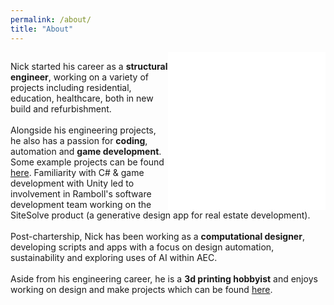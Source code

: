 ```yaml
---
permalink: /about/
title: "About"
---
```

<style>
.content-container {
  overflow: hidden; /* Ensures the container wraps around floated elements */
}

.iframe-wrapper {
  float: right; /* Aligns the iframe wrapper to the right */
  width: 50%; /* Takes up half of the parent width */
  padding-top: 50%; /* This makes the height equal to the width, making it square */
  position: relative; /* Establishes a positioning context for the absolute positioned iframe */
  border: none;
}

.content-iframe {
  position: absolute;
  top: 0;
  left: 0;
  width: 100%;
  height: 100%;
  border: none;
}

@media (max-width: 600px) { /* Adjust breakpoint as needed */
  .iframe-wrapper {
    float: none; /* Removes float for narrow screens */
    width: 100%; /* Takes full width on narrow screens */
    padding-top: 100%; /* Adjust padding-top to maintain square aspect ratio */
  }
}
</style>
<div class="content-container">
  <div class="iframe-wrapper">
    <iframe src="/assets/three/VoxelFrame/RCFrame.html" class="content-iframe"></iframe>
  </div>
  <p>
Nick started his career as a <strong>structural engineer</strong>, working on a variety of projects including residential, education, healthcare, both in new build and refurbishment.<br>
<br>
Alongside his engineering projects, he also has a passion for <strong>coding</strong>, automation and <strong>game development</strong>. Some example projects can be found <a href="/projects/">here</a>. Familiarity with C# & game development with Unity led to involvement in Ramboll's software development team working on the SiteSolve product (a generative design app for real estate development).<br>
<br>
Post-chartership, Nick has been working as a <strong>computational designer</strong>, developing scripts and apps with a focus on design automation, sustainability and exploring uses of AI within AEC.<br>
<br>
Aside from his engineering career, he is a <strong>3d printing hobbyist</strong> and enjoys working on design and make projects which can be found <a href="/3dprints/">here</a>.</p>
</div>
